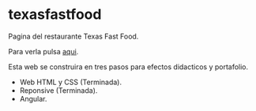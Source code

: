 # texasfastfood

Pagina del restaurante Texas Fast Food.

Para verla pulsa [aqui](https://texasfastfood.netlify.app/).

Esta web se construira en tres pasos para efectos didacticos y portafolio.

* Web HTML y CSS (Terminada).
* Reponsive (Terminada).
* Angular.
